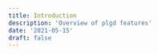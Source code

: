 ```yaml
---
title: Introduction
description: 'Overview of plgd features'
date: '2021-05-15'
draft: false
---
```

